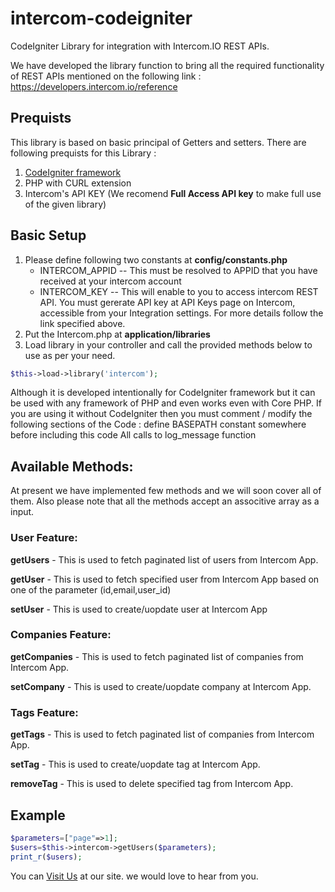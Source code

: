 # intercom-codeigniter
CodeIgniter Library for integration with Intercom.IO REST APIs.

We have developed the library function to bring all the required functionality of REST APIs mentioned on the following link :
https://developers.intercom.io/reference

## Prequists
This library is based on basic principal of Getters and setters. There are following prequists for this Library :

1. [CodeIgniter framework](https://www.codeigniter.com/download)
2. PHP with CURL extension
3. Intercom's API KEY (We recomend **Full Access API key** to make full use of the given library)

## Basic Setup
1. Please define following two constants at **config/constants.php**
	* INTERCOM_APPID -- This must be resolved to APPID that you have received at your intercom account
	* INTERCOM_KEY -- This will enable to you to access intercom REST API. You must gererate API key at API Keys page on Intercom, accessible from your Integration settings. For more details follow the link specified above.
2. Put the Intercom.php at **application/libraries**
3. Load library in your controller and call the provided methods below to use as per your need.
```php
$this->load->library('intercom');
```

Although it is developed intentionally for CodeIgniter framework but it can be used with any framework of PHP and even works even with Core PHP. If you are using it without CodeIgniter then you must comment / modify the following sections of the Code :
define BASEPATH constant somewhere before including this code
All calls to log_message function 

## Available Methods:
At present we have implemented few methods and we will soon cover all of them. Also please note that all the methods accept an associtive array as a input.

### User Feature:

**getUsers** - This is used to fetch paginated list of users from Intercom App.

**getUser** - This is used to fetch specified user from Intercom App based on one of the parameter (id,email,user_id)

**setUser** - This is used to create/uopdate user at Intercom App

### Companies Feature:

**getCompanies** - This is used to fetch paginated list of companies from Intercom App.

**setCompany** - This is used to create/uopdate company at Intercom App.

### Tags Feature:

**getTags** - This is used to fetch paginated list of companies from Intercom App.

**setTag** - This is used to create/uopdate tag at Intercom App.

**removeTag** - This is used to delete specified tag from Intercom App.

## Example
```php
$parameters=["page"=>1];
$users=$this->intercom->getUsers($parameters);
print_r($users);
```

You can [Visit Us](http://my-space.co.in) at our site. we would love to hear from you.